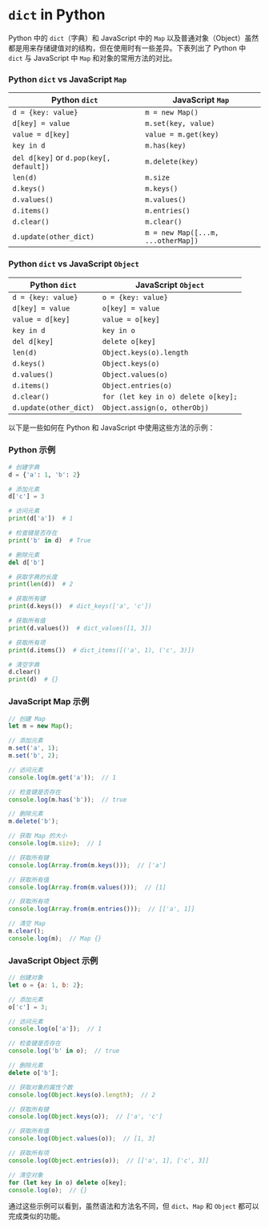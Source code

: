 # `dict` in Python 

Python 中的 `dict`（字典）和 JavaScript 中的 `Map` 以及普通对象（Object）虽然都是用来存储键值对的结构，但在使用时有一些差异。下表列出了 Python 中 `dict` 与 JavaScript 中 `Map` 和对象的常用方法的对比。

### Python `dict` vs JavaScript `Map`

| Python `dict`               | JavaScript `Map`            |
|-----------------------------|-----------------------------|
| `d = {key: value}`          | `m = new Map()`             |
| `d[key] = value`            | `m.set(key, value)`         |
| `value = d[key]`            | `value = m.get(key)`        |
| `key in d`                  | `m.has(key)`                |
| `del d[key]` or `d.pop(key[, default])` | `m.delete(key)`             |
| `len(d)`                    | `m.size`                    |
| `d.keys()`                  | `m.keys()`                  |
| `d.values()`                | `m.values()`                |
| `d.items()`                 | `m.entries()`               |
| `d.clear()`                 | `m.clear()`                 |
| `d.update(other_dict)`      | `m = new Map([...m, ...otherMap])`  |

### Python `dict` vs JavaScript `Object`

| Python `dict`               | JavaScript `Object`         |
|-----------------------------|-----------------------------|
| `d = {key: value}`          | `o = {key: value}`          |
| `d[key] = value`            | `o[key] = value`            |
| `value = d[key]`            | `value = o[key]`            |
| `key in d`                  | `key in o`                  |
| `del d[key]`                | `delete o[key]`             |
| `len(d)`                    | `Object.keys(o).length`     |
| `d.keys()`                  | `Object.keys(o)`            |
| `d.values()`                | `Object.values(o)`          |
| `d.items()`                 | `Object.entries(o)`         |
| `d.clear()`                 | `for (let key in o) delete o[key];` |
| `d.update(other_dict)`      | `Object.assign(o, otherObj)`|

以下是一些如何在 Python 和 JavaScript 中使用这些方法的示例：

### Python 示例

```python
# 创建字典
d = {'a': 1, 'b': 2}

# 添加元素
d['c'] = 3

# 访问元素
print(d['a'])  # 1

# 检查键是否存在
print('b' in d)  # True

# 删除元素
del d['b']

# 获取字典的长度
print(len(d))  # 2

# 获取所有键
print(d.keys())  # dict_keys(['a', 'c'])

# 获取所有值
print(d.values())  # dict_values([1, 3])

# 获取所有项
print(d.items())  # dict_items([('a', 1), ('c', 3)])

# 清空字典
d.clear()
print(d)  # {}
```

### JavaScript Map 示例

```javascript
// 创建 Map
let m = new Map();

// 添加元素
m.set('a', 1);
m.set('b', 2);

// 访问元素
console.log(m.get('a'));  // 1

// 检查键是否存在
console.log(m.has('b'));  // true

// 删除元素
m.delete('b');

// 获取 Map 的大小
console.log(m.size);  // 1

// 获取所有键
console.log(Array.from(m.keys()));  // ['a']

// 获取所有值
console.log(Array.from(m.values()));  // [1]

// 获取所有项
console.log(Array.from(m.entries()));  // [['a', 1]]

// 清空 Map
m.clear();
console.log(m);  // Map {}
```

### JavaScript Object 示例

```javascript
// 创建对象
let o = {a: 1, b: 2};

// 添加元素
o['c'] = 3;

// 访问元素
console.log(o['a']);  // 1

// 检查键是否存在
console.log('b' in o);  // true

// 删除元素
delete o['b'];

// 获取对象的属性个数
console.log(Object.keys(o).length);  // 2

// 获取所有键
console.log(Object.keys(o));  // ['a', 'c']

// 获取所有值
console.log(Object.values(o));  // [1, 3]

// 获取所有项
console.log(Object.entries(o));  // [['a', 1], ['c', 3]]

// 清空对象
for (let key in o) delete o[key];
console.log(o);  // {}
```

通过这些示例可以看到，虽然语法和方法名不同，但 `dict`、`Map` 和 `Object` 都可以完成类似的功能。